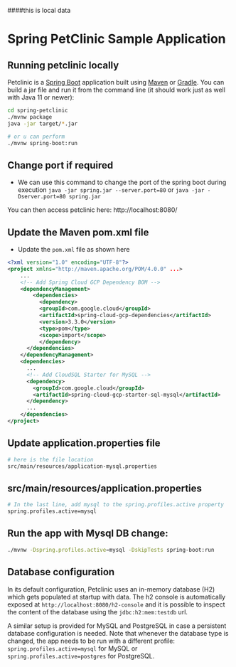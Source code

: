 ####this is local data
# Spring PetClinic Sample Application 
## Running petclinic locally
Petclinic is a [Spring Boot](https://spring.io/guides/gs/spring-boot) application built using [Maven](https://spring.io/guides/gs/maven/) or [Gradle](https://spring.io/guides/gs/gradle/). You can build a jar file and run it from the command line (it should work just as well with Java 11 or newer):


```bash
cd spring-petclinic
./mvnw package
java -jar target/*.jar

# or u can perform 
./mvnw spring-boot:run
```
## Change port if required
* We can use this command to change the port of the spring boot during execution `java -jar spring.jar --server.port=80` or `java -jar -Dserver.port=80 spring.jar`

You can then access petclinic here: http://localhost:8080/

## Update the Maven pom.xml file
* Update the `pom.xml` file as shown here
```xml
<?xml version="1.0" encoding="UTF-8"?>
<project xmlns="http://maven.apache.org/POM/4.0.0" ...>
    ...
    <!-- Add Spring Cloud GCP Dependency BOM -->
    <dependencyManagement>
        <dependencies>
          <dependency>
          <groupId>com.google.cloud</groupId>
          <artifactId>spring-cloud-gcp-dependencies</artifactId>
          <version>3.3.0</version>
          <type>pom</type>
          <scope>import</scope>
          </dependency>
      </dependencies>
    </dependencyManagement>
    <dependencies>
      ...
      <!-- Add CloudSQL Starter for MySQL -->
      <dependency>
        <groupId>com.google.cloud</groupId>
        <artifactId>spring-cloud-gcp-starter-sql-mysql</artifactId>
      </dependency>
      ...
    </dependencies>
</project>
```

## Update application.properties file

```bash
# here is the file location
src/main/resources/application-mysql.properties
```

## src/main/resources/application.properties
```bash
# In the last line, add mysql to the spring.profiles.active property
spring.profiles.active=mysql
```
## Run the app with Mysql DB change:
```bash
./mvnw -Dspring.profiles.active=mysql -DskipTests spring-boot:run
```
## Database configuration

In its default configuration, Petclinic uses an in-memory database (H2) which
gets populated at startup with data. The h2 console is automatically exposed at `http://localhost:8080/h2-console`
and it is possible to inspect the content of the database using the `jdbc:h2:mem:testdb` url.
 
A similar setup is provided for MySQL and PostgreSQL in case a persistent database configuration is needed. Note that whenever the database type is changed, the app needs to be run with a different profile: `spring.profiles.active=mysql` for MySQL or `spring.profiles.active=postgres` for PostgreSQL.
